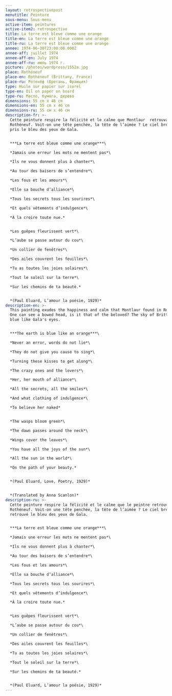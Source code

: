 ```yaml
---
layout: retrospectivepost
menutitle: Peinture
sous-menu: Sous-menu
active-item: peintures
active-item2: retrospective
title: La terre est bleue comme une orange
title-en: La terre est bleue comme une orange
title-ru: La terre est bleue comme une orange
annee: 1974-06-30T23:00:00.000Z
annee-aff: juillet 1974
annee-aff-en: July 1974
annee-aff-ru: июль 1974 г.
picture: /photos/wordpress/1552a.jpg
place: Rothéneuf
place-en: Rothéneuf (Brittany, France)
place-ru: Ротенёф (Бретань, Франция)
type: Huile sur papier sur isorel
type-en: Oil on paper on board
type-ru: Масло, бумага, дерево
dimensions: 55 cm x 46 cm
dimensions-en: 55 cm x 46 cm
dimensions-ru: 55 см x 46 см
description-fr: >-
  Cette peinture respire la félicité et le calme que Montlaur  retrouvait à
  Rothéneuf. Voit-on une tête penchée, la tête de l’aimée ? Le ciel breton a
  pris le bleu des yeux de Gala.


  ***La terre est bleue comme une orange***\

  *Jamais une erreur les mots ne mentent pas*\

  *Ils ne vous donnent plus à chanter*\

  *Au tour des baisers de s’entendre*\

  *Les fous et les amours*\

  *Elle sa bouche d’alliance*\

  *Tous les secrets tous les sourires*\

  *Et quels vêtements d’indulgence*\

  *À la croire toute nue.*


  *Les guêpes fleurissent vert*\

  *L’aube se passe autour du cou*\

  *Un collier de fenêtres*\

  *Des ailes couvrent les feuilles*\

  *Tu as toutes les joies solaires*\

  *Tout le soleil sur la terre*\

  *Sur les chemins de ta beauté.*


  *(Paul Eluard, L’amour la poésie, 1929)*
description-en: >-
  This painting exudes the happiness and calm that Montlaur found in Rothéneuf.
  One can see a bowed head, is it that of the beloved? The sky of Brittany is
  blue like Gala's eyes.


  ***The earth is blue like an orange***\

  *Never an error, words do not lie*\

  *They do not give you cause to sing*\

  *Turning these kisses to get along*\

  *The crazy ones and the lovers*\

  *Her, her mouth of alliance*\

  *All the secrets, all the smiles*\

  *And what clothing of indulgence*\

  *To believe her naked*


  *The wasps bloom green*\

  *The dawn passes around the neck*\

  *Wings cover the leaves*\

  *You have all the joys of the sun*\

  *All the sun in the world*\

  *On the path of your beauty.*


  *(Paul Eluard, Love, Poetry, 1929)*


  *(Translated by Anna Scanlon)*
description-ru: >-
  Cette peinture respire la félicité et le calme que le peintre retrouvait à
  Rothéneuf. Voit-on une tête penchée, la tête de l’aimée ? Le ciel breton a
  retrouvé le bleu des yeux de Gala.


  ***La terre est bleue comme une orange***\

  *Jamais une erreur les mots ne mentent pas*\

  *Ils ne vous donnent plus à chanter*\

  *Au tour des baisers de s’entendre*\

  *Les fous et les amours*\

  *Elle sa bouche d’alliance*\

  *Tous les secrets tous les sourires*\

  *Et quels vêtements d’indulgence*\

  *À la croire toute nue.*


  *Les guêpes fleurissent vert*\

  *L’aube se passe autour du cou*\

  *Un collier de fenêtres*\

  *Des ailes couvrent les feuilles*\

  *Tu as toutes les joies solaires*\

  *Tout le soleil sur la terre*\

  *Sur les chemins de ta beauté.*


  *(Paul Eluard, L’amour la poésie, 1929)*
---
```

